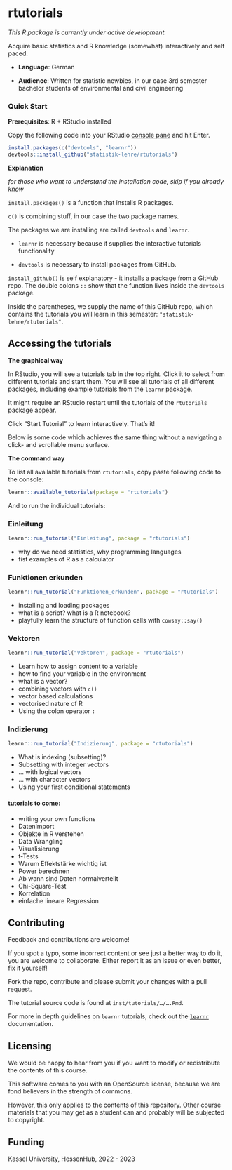 
<!-- README.md is generated from README.Rmd. Please edit that file -->

# rtutorials

<!-- badges: start -->
<!-- badges: end -->

*This R package is currently under active development.*

Acquire basic statistics and R knowledge (somewhat) interactively and
self paced.

- **Language**: German

- **Audience**: Written for statistic newbies, in our case 3rd semester
  bachelor students of environmental and civil engineering

### Quick Start

**Prerequisites**: R + RStudio installed

Copy the following code into your RStudio [console
pane](https://cengel.github.io/R-intro/backgroud.html#rstudio-console-and-command-prompt)
and hit Enter.

``` r
install.packages(c("devtools", "learnr"))
devtools::install_github("statistik-lehre/rtutorials")
```

**Explanation**

*for those who want to understand the installation code, skip if you
already know*

`install.packages()` is a function that installs R packages.

`c()` is combining stuff, in our case the two package names.

The packages we are installing are called `devtools` and `learnr`.

- `learnr` is necessary because it supplies the interactive tutorials
  functionality

- `devtools` is necessary to install packages from GitHub.

`install_github()` is self explanatory - it installs a package from a
GitHub repo. The double colons `::` show that the function lives inside
the `devtools` package.

Inside the parentheses, we supply the name of this GitHub repo, which
contains the tutorials you will learn in this semester:
`"statistik-lehre/rtutorials"`.

## Accessing the tutorials

**The graphical way**

In RStudio, you will see a tutorials tab in the top right. Click it to
select from different tutorials and start them. You will see all
tutorials of all different packages, including example tutorials from
the `learnr` package.

It might require an RStudio restart until the tutorials of the
`rtutorials` package appear.

Click “Start Tutorial” to learn interactively. That’s it!

Below is some code which achieves the same thing without a navigating a
click- and scrollable menu surface.

**The command way**

To list all available tutorials from `rtutorials`, copy paste following
code to the console:

``` r
learnr::available_tutorials(package = "rtutorials")
```

And to run the individual tutorials:

### Einleitung

``` r
learnr::run_tutorial("Einleitung", package = "rtutorials")
```

- why do we need statistics, why programming languages
- fist examples of R as a calculator

### Funktionen erkunden

``` r
learnr::run_tutorial("Funktionen_erkunden", package = "rtutorials")
```

- installing and loading packages
- what is a script? what is a R notebook?
- playfully learn the structure of function calls with `cowsay::say()`

### Vektoren

``` r
learnr::run_tutorial("Vektoren", package = "rtutorials")
```

- Learn how to assign content to a variable
- how to find your variable in the environment
- what is a vector?
- combining vectors with `c()`
- vector based calculations
- vectorised nature of R
- Using the colon operator `:`

### Indizierung

``` r
learnr::run_tutorial("Indizierung", package = "rtutorials")
```

- What is indexing (subsetting)?
- Subsetting with integer vectors
- … with logical vectors
- … with character vectors
- Using your first conditional statements

#### tutorials to come:

- writing your own functions
- Datenimport
- Objekte in R verstehen
- Data Wrangling
- Visualisierung
- t-Tests
- Warum Effektstärke wichtig ist
- Power berechnen
- Ab wann sind Daten normalverteilt
- Chi-Square-Test
- Korrelation
- einfache lineare Regression

## Contributing

Feedback and contributions are welcome!

If you spot a typo, some incorrect content or see just a better way to
do it, you are welcome to collaborate. Either report it as an issue or
even better, fix it yourself!

Fork the repo, contribute and please submit your changes with a pull
request.

The tutorial source code is found at `inst/tutorials/…/….Rmd`.

For more in depth guidelines on `learnr` tutorials, check out the
[`learnr`](https://rstudio.github.io/learnr/) documentation.

## Licensing

We would be happy to hear from you if you want to modify or redistribute
the contents of this course.

This software comes to you with an OpenSource license, because we are
fond believers in the strength of commons.

However, this only applies to the contents of this repository. Other
course materials that you may get as a student can and probably will be
subjected to copyright.

## Funding

Kassel University, HessenHub, 2022 - 2023
